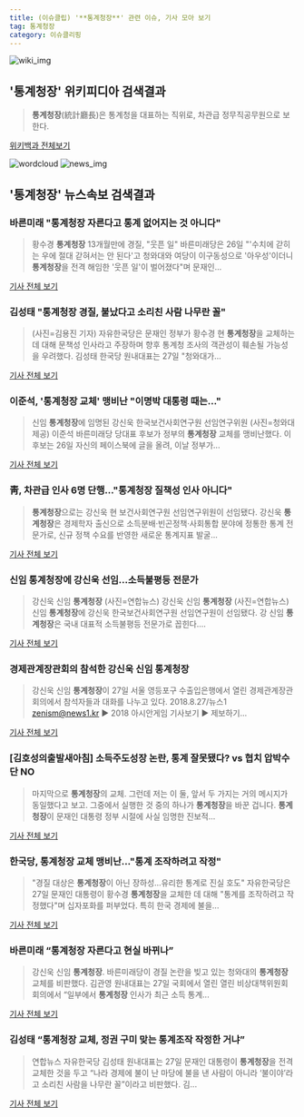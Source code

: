 ```yaml
---
title: (이슈클립) '**통계청장**' 관련 이슈, 기사 모아 보기
tag: 통계청장
category: 이슈클리핑
---
```

![wiki_img](https://user-images.githubusercontent.com/42597476/44503234-41136a80-a6d0-11e8-9071-6fc6418eafe4.png)
## **'**통계청장**'** 위키피디아 검색결과
>**통계청장**(統計廳長)은 통계청을 대표하는 직위로, 차관급 정무직공무원으로 보한다.

<a href="https://ko.wikipedia.org/wiki/통계청장" target="_blank">위키백과 전체보기</a>

![wordcloud](https://s3.ap-northeast-2.amazonaws.com/lyrics101-wordcloud/2018-08-27-1535334326.png)
![news_img](https://user-images.githubusercontent.com/42597476/44507050-1206f400-a6e4-11e8-8d98-7ffbfebb353f.png)
## **'**통계청장**'** 뉴스속보 검색결과
### 바른미래 "**통계청장** 자른다고 통계 없어지는 것 아니다"

>황수경 **통계청장** 13개월만에 경질, "웃픈 일" 바른미래당은 26일 "'수치에 갇히는 우에 절대 갇혀서는 안 된다'고 청와대와 여당이 이구동성으로 '아우성'이더니 **통계청장**을 전격 해임한 '웃픈 일'이 벌어졌다"며 문재인...

<a href="http://www.viewsnnews.com/article?q=160793" target="_blank">기사 전체 보기</a>

### 김성태 "**통계청장** 경질, 불났다고 소리친 사람 나무란 꼴"

>(사진=김용진 기자) 자유한국당은 문재인 정부가 황수경 현 **통계청장**을 교체하는 데 대해 문책성 인사라고 주장하며 향후 통계청 조사의 객관성이 훼손될 가능성을 우려했다. 김성태 한국당 원내대표는 27일 "청와대가...

<a href="http://www.joseilbo.com/news/news_read.php?uid=359587&class=32&grp=" target="_blank">기사 전체 보기</a>

### 이준석, '**통계청장** 교체' 맹비난 "이명박 대통령 때는…"

>신임 **통계청장**에 임명된 강신욱 한국보건사회연구원 선임연구위원 (사진=청와대 제공) 이준석 바른미래당 당대표 후보가 정부의 **통계청장** 교체를 맹비난했다. 이 후보는 26일 자신의 페이스북에 글을 올려, 이날 정부가...

<a href="http://www.edaily.co.kr/news/newspath.asp?newsid=01453046619311584" target="_blank">기사 전체 보기</a>

### 靑, 차관급 인사 6명 단행…"**통계청장** 질책성 인사 아니다"

>**통계청장**으로는 강신욱 현 보건사회연구원 선임연구위원이 선임됐다. 강신욱 **통계청장**은 경제학자 출신으로 소득분배·빈곤정책·사회통합 분야에 정통한 통계 전문가로, 신규 정책 수요를 반영한 새로운 통계지표 발굴...

<a href="http://www.newsprime.co.kr/news/article.html?no=427636" target="_blank">기사 전체 보기</a>

### 신임 **통계청장**에 강신욱 선임…소득불평등 전문가

>강신욱 신임 **통계청장** (사진=연합뉴스) 강신욱 신임 **통계청장** (사진=연합뉴스) 신임 **통계청장**에 강신욱 한국보건사회연구원 선임연구원이 선임됐다. 강 신임 **통계청장**은 국내 대표적 소득불평등 전문가로 꼽힌다....

<a href="http://www.seoulfn.com/news/articleView.html?idxno=317770" target="_blank">기사 전체 보기</a>

### 경제관계장관회의 참석한 강신욱 신임 **통계청장**

>강신욱 신임 **통계청장**이 27일 서울 영등포구 수출입은행에서 열린 경제관계장관회의에서 참석자들과 대화를 나누고 있다. 2018.8.27/뉴스1 zenism@news1.kr ▶ 2018 아시안게임 기사보기 ▶ 제보하기...

<a href="http://news1.kr/photos/view/?3270852" target="_blank">기사 전체 보기</a>

### [김호성의출발새아침] 소득주도성장 논란, 통계 잘못됐다? vs 협치 압박수단 NO

>마지막으로 **통계청장**의 교체. 그런데 저는 이 둘, 앞서 두 가지는 거의 메시지가 동일했다고 보고. 그중에서 실행한 것 중의 하나가 **통계청장**을 바꾼 겁니다. **통계청장**이 문재인 대통령 정부 시절에 사실 임명한 진보적...

<a href="http://www.ytn.co.kr/_ln/0101_201808270946367811" target="_blank">기사 전체 보기</a>

### 한국당, **통계청장** 교체 맹비난…"통계 조작하려고 작정"

>"경질 대상은 **통계청장**이 아닌 장하성…유리한 통계로 진실 호도" 자유한국당은 27일 문재인 대통령이 황수경 **통계청장**을 교체한 데 대해 "통계를 조작하려고 작정했다"며 십자포화를 퍼부었다. 특히 한국 경제에 불을...

<a href="http://app.yonhapnews.co.kr/YNA/Basic/SNS/r.aspx?c=AKR20180827052400001&did=1195m" target="_blank">기사 전체 보기</a>

### 바른미래 “**통계청장** 자른다고 현실 바뀌나”

>강신욱 신임 **통계청장**. 바른미래당이 경질 논란을 빚고 있는 청와대의 **통계청장** 교체를 비판했다. 김관영 원내대표는 27일 국회에서 열린 열린 비상대책위원회 회의에서 “일부에서 **통계청장** 인사가 최근 소득 통계...

<a href="http://news.joins.com/article/olink/22508804" target="_blank">기사 전체 보기</a>

### 김성태 “**통계청장** 교체, 정권 구미 맞는 통계조작 작정한 거냐”

>연합뉴스 자유한국당 김성태 원내대표는 27일 문재인 대통령이 **통계청장**을 전격 교체한 것을 두고 “나라 경제에 불이 난 마당에 불을 낸 사람이 아니라 ‘불이야’라고 소리친 사람을 나무란 꼴”이라고 비판했다. 김...

<a href="http://news.khan.co.kr/kh_news/khan_art_view.html?artid=201808271035001&code=910402" target="_blank">기사 전체 보기</a>


